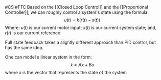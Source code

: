 #CS #FTC
Based on the [[Closed Loop Control]] and the [[Proportional Controller]], we can roughly control a system's state using the formula:
$$u(t)=k(r(t)-x(t))$$
Where:
$u(t)$ is our current motor input;
$x(t)$ is our current system state; and,
$r(t)$ is our current reference

Full state feedback takes a slightly different approach than PID control, but has the same idea.

One can model a linear system in the form:
$$\dot x=Ax+Bu$$
where $\dot x$ is the vector that represents the state of the system